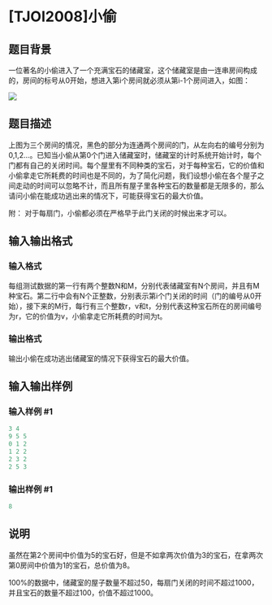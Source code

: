 # [TJOI2008]小偷

## 题目背景

一位著名的小偷进入了一个充满宝石的储藏室，这个储藏室是由一连串房间构成的，房间的标号从0开始，想进入第i个房间就必须从第i-1个房间进入，如图：

![](https://cdn.luogu.com.cn/upload/pic/6100.png)

## 题目描述

上图为三个房间的情况，黑色的部分为连通两个房间的门，从左向右的编号分别为0,1,2…。已知当小偷从第0个门进入储藏室时，储藏室的计时系统开始计时，每个门都有自己的关闭时间。每个屋里有不同种类的宝石，对于每种宝石，它的价值和小偷拿走它所耗费的时间也是不同的，为了简化问题，我们设想小偷在各个屋子之间走动的时间可以忽略不计，而且所有屋子里各种宝石的数量都是无限多的，那么请问小偷在能成功逃出来的情况下，可能获得宝石的最大价值。

附： 对于每扇门，小偷都必须在严格早于此门关闭的时候出来才可以。

## 输入输出格式

### 输入格式

每组测试数据的第一行有两个整数N和M，分别代表储藏室有N个房间，并且有M种宝石。第二行中会有N个正整数，分别表示第i个门关闭的时间（门的编号从0开始），接下来的M行，每行有三个整数r，v和t，分别代表这种宝石所在的房间编号为r，它的价值为v，小偷拿走它所耗费的时间为t。

### 输出格式

输出小偷在成功逃出储藏室的情况下获得宝石的最大价值。

## 输入输出样例

### 输入样例 #1

```cpp
3 4
9 5 5
0 1 2
1 2 2
2 3 2
2 5 3

```
### 输出样例 #1

```cpp
8
```


## 说明

虽然在第2个房间中价值为5的宝石好，但是不如拿两次价值为3的宝石，在拿两次第0房间中价值为1的宝石，总价值为8。

100%的数据中，储藏室的屋子数量不超过50，每扇门关闭的时间不超过1000，并且宝石的数量不超过100，价值不超过1000。

